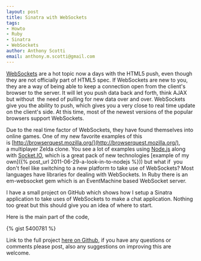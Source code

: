 ```yaml
--- 
layout: post
title: Sinatra with WebSockets
tags: 
- Howto
- Ruby
- Sinatra
- WebSockets
author: Anthony Scotti
email: anthony.m.scotti@gmail.com
---
```

[WebSockets](http://en.wikipedia.org/wiki/WebSocket) are a hot topic now a days with the HTML5 push, even though they are not officially part of HTML5 spec. If WebSockets are new to you, they are a way of being able to keep a connection open from the client's browser to the server. It will let you push data back and forth, think AJAX but without  the need of pulling for new data over and over. WebSockets give you the ability to push, which gives you a very close to real time update on the client's side. At this time, most of the newest versions of the popular browsers support WebSockets.

Due to the real time factor of WebSockets, they have found themselves into online games. One of my new favorite examples of this is [http://browserquest.mozilla.org/](http://browserquest.mozilla.org/), a multiplayer Zelda clone. You see a lot of examples using [Node.js](http://nodejs.org/) along with [Socket.IO](http://socket.io/), which is a great pack of new technologies [example of my own]({% post_url 2011-06-29-a-look-in-to-nodejs %})) but what if  you don't feel like switching to a new platform to take use of WebSockets? Most languages have libraries for dealing with WebSockets. In Ruby there is an em-websocket gem which is an EventMachine based WebSocket server.

I have a small project on GitHub which shows how I setup a Sinatra application to take uses of WebSockets to make a chat application. Nothing too great but this should give you an idea of where to start.

Here is the main part of the code,

{% gist 5400781 %}

Link to the full project [here on Github](https://github.com/amscotti/em_sinatra_chat), if you have any questions or comments please post, also any suggestions on improving this are welcome.
